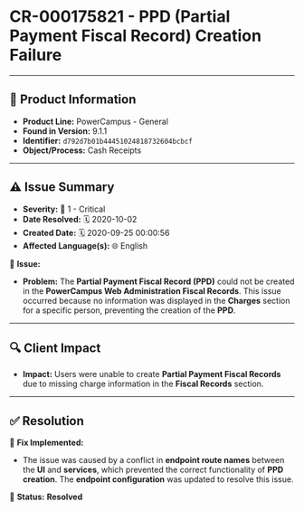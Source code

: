 # CR-000175821 - PPD (Partial Payment Fiscal Record) Creation Failure

---

## 📌 Product Information  
- **Product Line:** PowerCampus - General  
- **Found in Version:** 9.1.1  
- **Identifier:** `d792d7b01b44451024818732604bcbcf`  
- **Object/Process:** Cash Receipts  

---

## ⚠️ Issue Summary  
- **Severity:** 🔴 1 - Critical  
- **Date Resolved:** 🗓️ 2020-10-02  
- **Created Date:** 🗓️ 2020-09-25 00:00:56  
- **Affected Language(s):** 🌐 English  

🔹 **Issue:**  
- **Problem:** The **Partial Payment Fiscal Record (PPD)** could not be created in the **PowerCampus Web Administration Fiscal Records**. This issue occurred because no information was displayed in the **Charges** section for a specific person, preventing the creation of the **PPD**.

---

## 🔍 Client Impact  
- **Impact:** Users were unable to create **Partial Payment Fiscal Records** due to missing charge information in the **Fiscal Records** section.

---

## ✅ Resolution  
🔧 **Fix Implemented:**  
- The issue was caused by a conflict in **endpoint route names** between the **UI** and **services**, which prevented the correct functionality of **PPD creation**. The **endpoint configuration** was updated to resolve this issue.

🚀 **Status:** **Resolved**

